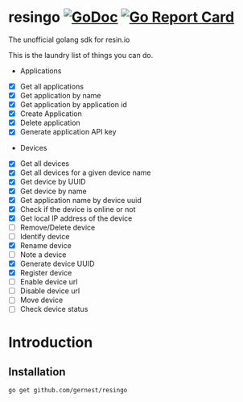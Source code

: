 # resingo [![GoDoc](https://godoc.org/github.com/gernest/resingo?status.svg)](https://godoc.org/github.com/gernest/resingo) [![Go Report Card](https://goreportcard.com/badge/github.com/gernest/resingo)](https://goreportcard.com/report/github.com/gernest/resingo)

The unofficial golang sdk for resin.io


This is the laundry list of things you can do.

- Applications
 - [x] Get all applications
 - [x] Get application by name
 - [x] Get application by application id
 - [x] Create Application
 - [x] Delete application
 - [x] Generate application API key
- Devices
 - [x] Get all devices
 - [x] Get all devices for a given device name
 - [x] Get device by UUID
 - [x] Get device by name
 - [x] Get application name by device uuid
 - [x] Check if the device is online or not
 - [x] Get local IP address of the device
 - [ ] Remove/Delete device
 - [ ] Identify device
 - [x] Rename device
 - [ ] Note a device
 - [x] Generate device UUID
 - [x] Register device
 - [ ] Enable device url
 - [ ] Disable device url
 - [ ] Move device
 - [ ] Check device status

 # Introduction

 ## Installation

 ```
 go get github.com/gernest/resingo
 ```

